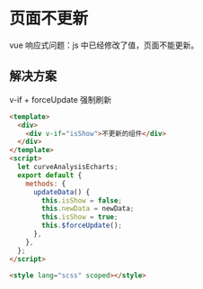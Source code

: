 # 页面不更新

vue 响应式问题：js 中已经修改了值，页面不能更新。

## 解决方案

v-if + forceUpdate 强制刷新

```html
<template>
  <div>
    <div v-if="isShow">不更新的组件</div>
  </div>
</template>
<script>
  let curveAnalysisEcharts;
  export default {
    methods: {
      updateData() {
        this.isShow = false;
        this.newData = newData;
        this.isShow = true;
        this.$forceUpdate();
      },
    },
  };
</script>

<style lang="scss" scoped></style>
```
